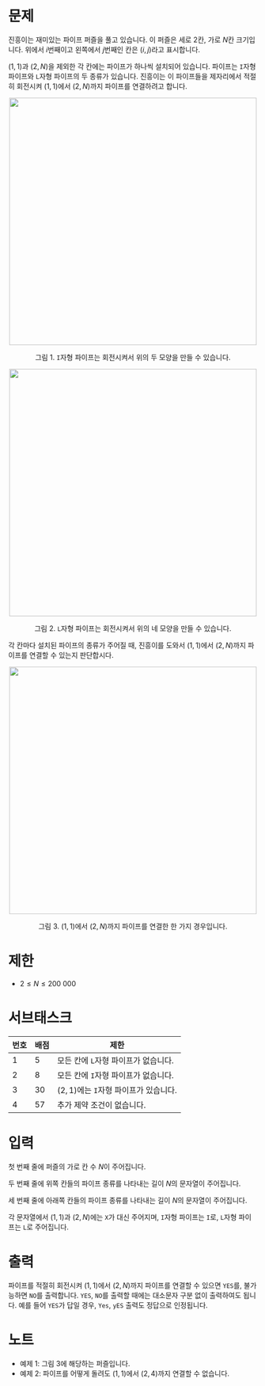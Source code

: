 # 문제

진흥이는 재미있는 파이프 퍼즐을 풀고 있습니다.
이 퍼즐은 세로 $2$칸, 가로 $N$칸 크기입니다.
위에서 $i$번째이고 왼쪽에서 $j$번째인 칸은 $(i, j)$라고 표시합니다.

$(1, 1)$과 $(2, N)$을 제외한 각 칸에는 파이프가 하나씩 설치되어 있습니다.
파이프는 `I`자형 파이프와 `L`자형 파이프의 두 종류가 있습니다.
진흥이는 이 파이프들을 제자리에서 적절히 회전시켜 $(1, 1)$에서 $(2, N)$까지 파이프를 연결하려고 합니다.

<center markdown="1">
    <image width="500px" src="https://pps-global-assets.s3.us-east-2.amazonaws.com/repository_images/118/d545da21-76c3-4803-aa41-2c059114a58b.png"></image>

그림 1. `I`자형 파이프는 회전시켜서 위의 두 모양을 만들 수 있습니다.
</center>

<center markdown="1">
    <image width="500px" src="https://pps-global-assets.s3.us-east-2.amazonaws.com/repository_images/118/564abf65-7187-4845-bcb4-6441b12ee15d.png"></image>
    
그림 2. `L`자형 파이프는 회전시켜서 위의 네 모양을 만들 수 있습니다.
</center>

각 칸마다 설치된 파이프의 종류가 주어질 때, 진흥이를 도와서 $(1, 1)$에서 $(2, N)$까지 파이프를 연결할 수 있는지 판단합시다.

<center>
    <image width="500px" src="https://pps-global-assets.s3.us-east-2.amazonaws.com/repository_images/118/2ea7093a-b82e-402b-a2f8-feee2a895c95.png"></image>

그림 3. $(1, 1)$에서 $(2, N)$까지 파이프를 연결한 한 가지 경우입니다.
</center>

# 제한

- $2 \le N \le 200\ 000$

# 서브태스크

| 번호 | 배점 | 제한 |
| ---- | ---- | --------- |
| 1    | 5   | 모든 칸에 `L`자형 파이프가 없습니다. |
| 2    | 8   | 모든 칸에 `I`자형 파이프가 없습니다. |
| 3    | 30  | $(2, 1)$에는 `I`자형 파이프가 있습니다. |
| 4    | 57  | 추가 제약 조건이 없습니다. |

# 입력

첫 번째 줄에 퍼즐의 가로 칸 수 $N$이 주어집니다.

두 번째 줄에 위쪽 칸들의 파이프 종류를 나타내는 길이 $N$의 문자열이 주어집니다.

세 번째 줄에 아래쪽 칸들의 파이프 종류를 나타내는 길이 $N$의 문자열이 주어집니다.

각 문자열에서 $(1, 1)$과 $(2, N)$에는 `X`가 대신 주어지며, `I`자형 파이프는 `I`로, `L`자형 파이프는 `L`로 주어집니다.

# 출력

파이프를 적절히 회전시켜 $(1, 1)$에서 $(2, N)$까지 파이프를 연결할 수 있으면 `YES`를, 불가능하면 `NO`를 출력합니다.
`YES`, `NO`를 출력할 때에는 대소문자 구분 없이 출력하여도 됩니다. 예를 들어 `YES`가 답일 경우, `Yes`, `yES` 출력도 정답으로 인정됩니다.

# 노트

- 예제 1: 그림 3에 해당하는 퍼즐입니다.
- 예제 2: 파이프를 어떻게 돌려도 $(1, 1)$에서 $(2, 4)$까지 연결할 수 없습니다.